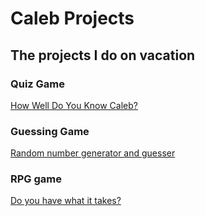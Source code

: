 # Caleb Projects
## The projects I do on vacation

### Quiz Game

[How Well Do You Know Caleb?](JavaScript-Projects/My-games/quiz-game.js)

### Guessing Game
[Random number generator and guesser](JavaScript-Projects/My-games/random-GG.js)

### RPG game 
[Do you have what it takes?](JavaScript-Projects/My-games/RPG-game.js)
